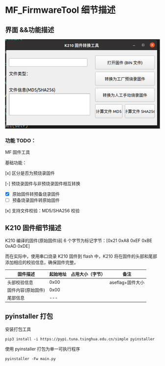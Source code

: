 # MF_FirmwareTool 细节描述

## 界面 &&功能描述

![MF_FirmwareTool](./.assets/mf_firmwaretool.png)

### 功能 TODO：

MF 固件工具

基础功能：

[x] 区分是否为预烧录固件


[-] 预烧录固件与非预烧录固件相互转换

- [x] 原始固件转预备烧录固件
- [ ] 预备烧录固件转原始固件

[x] 支持文件校验：MD5/SHA256 校验



## K210 固件细节描述

K210 编译的固件(原始固件)前 6 个字节为标记字节：[0x21 0xA8 0xEF 0xBE 0xAD 0xDE]

而在实际中，使用串口烧录 K210 固件到 flash 中，K210 将在固件的头部和尾部添加相应的校验信息，确保固件完整。

| 固件描述 | 起始地址 | 占用大小（字节）| 备注 |
| --- | --- | --- | --- |
| 头部校验信息 | 0x00 | | aseflag+固件大小
| 固件内容(原始固件) | 0x00 | |
| 尾部信息 | --- | |

## pyinstaller 打包

安装打包工具

```shell
pip3 install -i https://pypi.tuna.tsinghua.edu.cn/simple pyinstaller
```

使用 pyinstaller 打包为单一可执行程序

```shell
pyinstaller -Fw main.py
```
